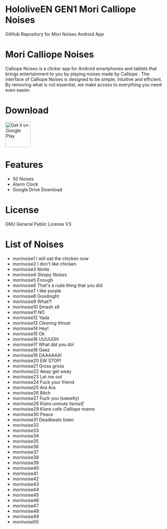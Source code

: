 # HololiveEN GEN1 Mori Calliope Noises 
 GitHub Repository for Mori Noises Android App

# Mori Calliope Noises
Calliope Noises is a clicker app for Android smartphones and tablets that brings entertainment to you by playing noises made by Calliope .
The interface of Calliope Noises is designed to be simple, intuitive and efficient. By removing what is not essential, we make access to everything you need even easier.

# Download
[<img src="https://play.google.com/intl/en_us/badges/images/generic/en_badge_web_generic.png"
alt="Get it on Google Play"
height="80">](https://play.google.com/store/apps/details?id=com.yuzumin.morinoises)

# Features
* 50 Noises
* Alarm Clock
* Google Drive Download

# License
GNU General Public License V3

# List of Noises
* morinoise1  I will eat the chicken now
* morinoise2  I don't like chicken
* morinoise3  Ninite
* morinoise4  *Sleepy Noises*
* morinoise5  Enough
* morinoise6  That's a rude thing that you did
* morinoise7  I like purple
* morinoise8  Goodnight
* morinoise9  What?!
* morinoise10 Smash x6
* morinoise11 NO
* morinoise12 Yada
* morinoise13 *Clearing throat*
* morinoise14 Hey!
* morinoise15 Ok
* morinoise16 UUUUGH
* morinoise17 What did you do!
* morinoise18 Geez
* morinoise19 DAAAAAA!
* morinoise20 EW STOP!
* morinoise21 Gross gross
* morinoise22 Away get away
* morinoise23 Let me out
* morinoise24 Fuck your friend
* morinoise25 Ara Ara
* morinoise26 Bitch
* morinoise27 Fuck you (sweetly)
* morinoise28 *Kiara unmute herself*
* morinoise29 *Kiara calls Calliope mama*
* morinoise30 Peace
* morinoise31 Deadbeats listen
* morinoise32
* morinoise33
* morinoise34
* morinoise35
* morinoise36
* morinoise37
* morinoise38
* morinoise39
* morinoise40
* morinoise41
* morinoise42
* morinoise43
* morinoise44
* morinoise45
* morinoise46
* morinoise47
* morinoise48
* morinoise49
* morinoise50
